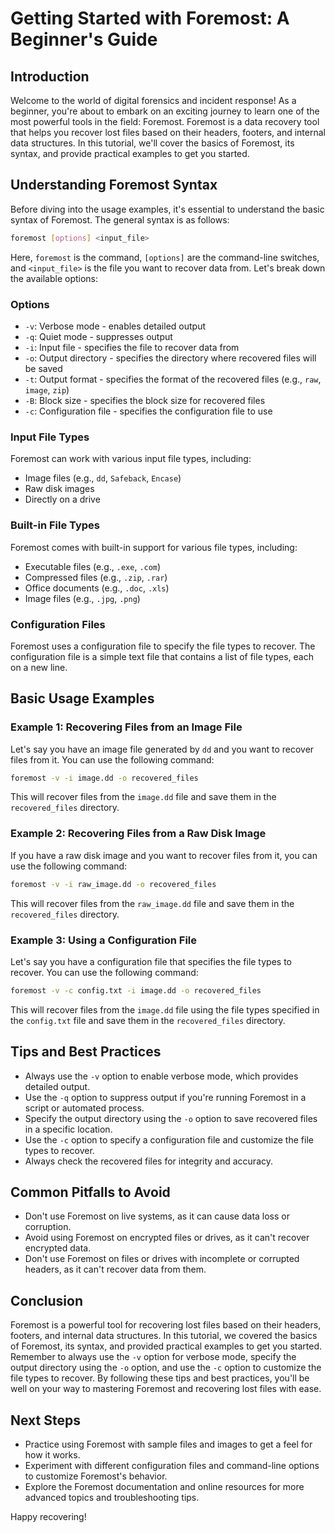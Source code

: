 **Getting Started with Foremost: A Beginner's Guide**
======================================================

**Introduction**
---------------

Welcome to the world of digital forensics and incident response! As a beginner, you're about to embark on an exciting journey to learn one of the most powerful tools in the field: Foremost. Foremost is a data recovery tool that helps you recover lost files based on their headers, footers, and internal data structures. In this tutorial, we'll cover the basics of Foremost, its syntax, and provide practical examples to get you started.

**Understanding Foremost Syntax**
-------------------------------

Before diving into the usage examples, it's essential to understand the basic syntax of Foremost. The general syntax is as follows:
```bash
foremost [options] <input_file>
```
Here, `foremost` is the command, `[options]` are the command-line switches, and `<input_file>` is the file you want to recover data from. Let's break down the available options:

### Options

* `-v`: Verbose mode - enables detailed output
* `-q`: Quiet mode - suppresses output
* `-i`: Input file - specifies the file to recover data from
* `-o`: Output directory - specifies the directory where recovered files will be saved
* `-t`: Output format - specifies the format of the recovered files (e.g., `raw`, `image`, `zip`)
* `-B`: Block size - specifies the block size for recovered files
* `-c`: Configuration file - specifies the configuration file to use

### Input File Types

Foremost can work with various input file types, including:

* Image files (e.g., `dd`, `Safeback`, `Encase`)
* Raw disk images
* Directly on a drive

### Built-in File Types

Foremost comes with built-in support for various file types, including:

* Executable files (e.g., `.exe`, `.com`)
* Compressed files (e.g., `.zip`, `.rar`)
* Office documents (e.g., `.doc`, `.xls`)
* Image files (e.g., `.jpg`, `.png`)

### Configuration Files

Foremost uses a configuration file to specify the file types to recover. The configuration file is a simple text file that contains a list of file types, each on a new line.

**Basic Usage Examples**
------------------------

### Example 1: Recovering Files from an Image File

Let's say you have an image file generated by `dd` and you want to recover files from it. You can use the following command:
```bash
foremost -v -i image.dd -o recovered_files
```
This will recover files from the `image.dd` file and save them in the `recovered_files` directory.

### Example 2: Recovering Files from a Raw Disk Image

If you have a raw disk image and you want to recover files from it, you can use the following command:
```bash
foremost -v -i raw_image.dd -o recovered_files
```
This will recover files from the `raw_image.dd` file and save them in the `recovered_files` directory.

### Example 3: Using a Configuration File

Let's say you have a configuration file that specifies the file types to recover. You can use the following command:
```bash
foremost -v -c config.txt -i image.dd -o recovered_files
```
This will recover files from the `image.dd` file using the file types specified in the `config.txt` file and save them in the `recovered_files` directory.

**Tips and Best Practices**
---------------------------

* Always use the `-v` option to enable verbose mode, which provides detailed output.
* Use the `-q` option to suppress output if you're running Foremost in a script or automated process.
* Specify the output directory using the `-o` option to save recovered files in a specific location.
* Use the `-c` option to specify a configuration file and customize the file types to recover.
* Always check the recovered files for integrity and accuracy.

**Common Pitfalls to Avoid**
---------------------------

* Don't use Foremost on live systems, as it can cause data loss or corruption.
* Avoid using Foremost on encrypted files or drives, as it can't recover encrypted data.
* Don't use Foremost on files or drives with incomplete or corrupted headers, as it can't recover data from them.

**Conclusion**
--------------

Foremost is a powerful tool for recovering lost files based on their headers, footers, and internal data structures. In this tutorial, we covered the basics of Foremost, its syntax, and provided practical examples to get you started. Remember to always use the `-v` option for verbose mode, specify the output directory using the `-o` option, and use the `-c` option to customize the file types to recover. By following these tips and best practices, you'll be well on your way to mastering Foremost and recovering lost files with ease.

**Next Steps**
--------------

* Practice using Foremost with sample files and images to get a feel for how it works.
* Experiment with different configuration files and command-line options to customize Foremost's behavior.
* Explore the Foremost documentation and online resources for more advanced topics and troubleshooting tips.

Happy recovering!